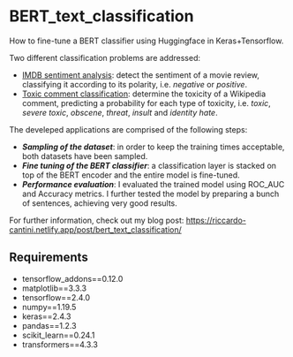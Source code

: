 # BERT_text_classification

How to fine-tune a BERT classifier using Huggingface in Keras+Tensorflow.

Two different classification problems are addressed:
- <a href="https://www.kaggle.com/lakshmi25npathi/imdb-dataset-of-50k-movie-reviews">IMDB sentiment analysis</a>: detect the sentiment of a movie review, classifying it according to its polarity, i.e. *negative* or *positive*.
- <a href="https://www.kaggle.com/c/jigsaw-toxic-comment-classification-challenge/data">Toxic comment classification</a>: determine the toxicity of a Wikipedia comment, predicting a probability for each type of toxicity, i.e. *toxic*, *severe toxic*, *obscene*, *threat*, *insult* and *identity hate*.

The develeped applications are comprised of the following steps:
- ***Sampling of the dataset***: in order to keep the training times acceptable, both datasets have been sampled.
- ***Fine tuning of the BERT classifier***: a classification layer is stacked on top of the BERT encoder and the entire model is fine-tuned.
- ***Performance evaluation***: I evaluated the trained model using ROC_AUC and Accuracy metrics. I further tested the model by preparing a bunch of sentences, achieving very good results.

For further information, check out my blog post: https://riccardo-cantini.netlify.app/post/bert_text_classification/

## Requirements
- tensorflow_addons==0.12.0
- matplotlib==3.3.3
- tensorflow==2.4.0
- numpy==1.19.5
- keras==2.4.3
- pandas==1.2.3
- scikit_learn==0.24.1
- transformers==4.3.3
